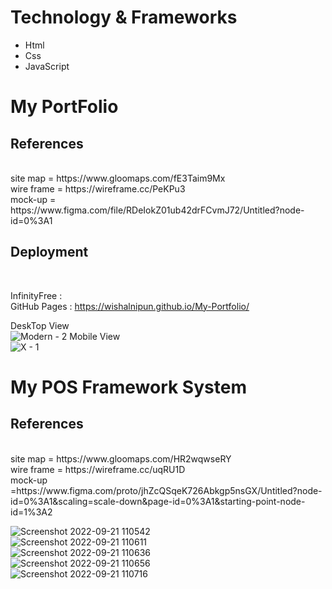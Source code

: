 # Technology & Frameworks <br>
<ul>
<li>Html</li>
<li>Css</li>
<li>JavaScript</li>
</ul>

# My PortFolio <br>
<h2> References</h2> <br>
site map = https://www.gloomaps.com/fE3Taim9Mx <br>
wire frame = https://wireframe.cc/PeKPu3<br>
mock-up = https://www.figma.com/file/RDeIokZ01ub42drFCvmJ72/Untitled?node-id=0%3A1

<h2> Deployment</h2><br>

InfinityFree :  <br>
GitHub Pages : https://wishalnipun.github.io/My-Portfolio/

DeskTop View <br>
![Modern - 2](https://user-images.githubusercontent.com/101160353/195816410-f6e8e04d-fc40-487e-8523-edec1502351a.png)
Mobile View <br>
![X - 1](https://user-images.githubusercontent.com/101160353/195816837-5d3947c4-8ccd-4bfd-8fac-c7ce5ac70295.png)


# My POS Framework System<br>
<h2> References</h2> <br>
site map = https://www.gloomaps.com/HR2wqwseRY <br>
wire frame = https://wireframe.cc/uqRU1D<br>
mock-up =https://www.figma.com/proto/jhZcQSqeK726Abkgp5nsGX/Untitled?node-id=0%3A1&scaling=scale-down&page-id=0%3A1&starting-point-node-id=1%3A2

![Screenshot 2022-09-21 110542](https://user-images.githubusercontent.com/101160353/191422920-ecc16e15-846d-4814-be03-5e696ac9eb5d.png)<br>
![Screenshot 2022-09-21 110611](https://user-images.githubusercontent.com/101160353/191422945-6cf04f48-0e5b-40c9-b90b-8ddafad5774b.png)<br>
![Screenshot 2022-09-21 110636](https://user-images.githubusercontent.com/101160353/191422953-9db1c229-6062-4dbc-9770-1c7662b157f7.png)<br>
![Screenshot 2022-09-21 110656](https://user-images.githubusercontent.com/101160353/191422959-43ff7fae-8e3d-4b04-8973-96ebcb944c51.png)<br>
![Screenshot 2022-09-21 110716](https://user-images.githubusercontent.com/101160353/191422971-ecacae7a-bf5c-4095-994c-8a521fb50b6c.png)<br>


